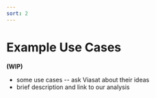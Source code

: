 ```yaml
---
sort: 2
---
```


# Example Use Cases

**(WIP)**

- some use cases -- ask Viasat about their ideas
- brief description and link to our analysis

<!--
## Proof of Concept

Check out an example of some work that can be done with DANE!

(TODO - Link to Analysis Report)
-->
